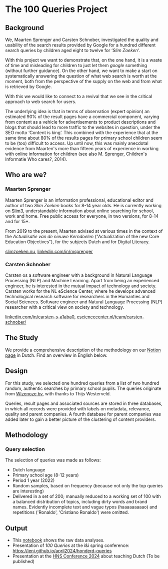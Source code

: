 # The 100 Queries Project

## Background

We, Maarten Sprenger and Carsten Schnober, investigated the quality and usability of the search results provided by Google for a hundred different search queries by children aged eight to twelve for ‘*Slim Zoeken’*.

With this project we want to demonstrate that, on the one hand, it is a waste of time and misleading for children to just let them *google* something (without further guidance).
On the other hand, we want to make a start on systematically answering the question of what web search is worth at the moment, both from the perspective of the supply on the web and from what is retrieved by Google.

With this we would like to connect to a revival that we see in the critical approach to web search for users.

The underlying idea is that in terms of observation (expert opinion) an estimated 90% of the result pages have a commercial component, varying from content as a vehicle for advertisements to product descriptions and blogs that should lead to more traffic to the websites in question, under the SEO motto ‘Content is king’. This combined with the experience that at the same time about 80% of the results pages for primary school children seem to be (too) difficult to access. Up until now, this was mainly anecdotal evidence from Maarten's more than fifteen years of experience in working with online information for children (see also M. Sprenger, Children's Informatie Who cares?, 2014).

## Who are we?

### Maarten Sprenger

Maarten Sprenger is an information professional, educational editor and author of two *Slim Zoeken* books for 8-14 year olds. He is currently working on [Slim3](https://www.slimzoeken.nu/slim3uitleg), understandable information about online searching for school, work and home. Free public access for everyone, in two versions, for 8-14 and for 15+.

From 2019 to the present, Maarten advised at various times in the context of the *Actualisatie van de nieuwe Kerndoelen* ("Actualization of the new Core Education Objectives"), for the subjects Dutch and for Digital Literacy.

[slimzoeken.nu,](https://www.slimzoeken.nu/) [linkedin.com/in/msprenger](https://www.linkedin.com/in/msprenger/?locale=nl_NL)

### Carsten Schnober

Carsten os a software engineer with a background in Natural Language Processing (NLP) and Machine Learning.
Apart from being an experienced engineer, he is interested in the mutual impact of technology and society.
Carsten works for the NL eScience Center, where he develops advanced technological research software for researchers in the Humanties and Social Sciences.
Software engineer and Natural Language Processing (NLP) researcher with a critical view on society and technology.

[linkedin.com/in/carsten-s-a1aba0,](https://www.linkedin.com/in/carsten-s-a1aba020/) [esciencecenter.nl/team/carsten-schnober/](https://www.esciencecenter.nl/team/carsten-schnober/)

## The Study

We provide a comprehensive description of the methodology on our [Notion page](https://slimzoeken.notion.site/Onderzoeksverslag-100-Queries-e24772ddefb4467ba7d0f167171875cf) in Dutch.
Find an overview in English below.

## Design

For this study, we selected one hundred queries from a list of two hundred random, authentic searches by primary school pupils.
The queries originate from [Wizenoze bv](https://www.wizenoze.com/), with thanks to Thijs Westerveld.

Queries, result pages and associated sources are stored in three databases, in which all records were provided with labels on metadata, relevance, quality and parent companies.
A fourth database for parent companies was added later to gain a better picture of the clustering of content providers.

## Methodology

### Query selection

The selection of queries was made as follows:

- Dutch language
- Primary school age (8-12 years)
- Period 1 year (2022)
- Random samples, based on frequency (because not only the top queries are interesting)
- Delivered in a set of 200; manually reduced to a working set of 100 with a balanced distribution of topics, including dirty words and brand names. Evidently incomplete text and vague typos (haaaaaaaaao) and repetitions ('Ronaldo', 'Cristiano Ronaldo') were omitted.

## Output

- This [notebook](https://github.com/SlimZoeken/100queries/blob/main/notebooks/analysis.ipynb) shows the raw data analyses.
- Presentation of *100 Queries* at the i&i spring conference: <https://ieni.github.io/april2024/honderd-queries>
- Presentation at the [HNS Conference 2024](https://hsnbundels.taalunie.org/bijdrage/zoeken-onderzocht-het-100-queries-project/) about teaching Dutch (To be published)
